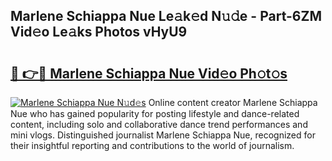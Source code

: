 ## Marlene Schiappa Nue Le𝚊k𝚎d N𝚞𝚍e - Part-6ZM Vid𝚎o Le𝚊ks Photos vHyU9

# <h2><a href="http://fb2pvq.evod.top/?m=Marlene+Schiappa+Nue">🔗 👉🔴 Marlene Schiappa Nue Vid𝚎o Ph𝚘t𝚘s</a></h2>

[![Marlene Schiappa Nue N𝚞d𝚎s](https://i.imgur.com/8V9OHl7.gif)](http://fb2pvq.evod.top/?m=Marlene+Schiappa+Nue)
Online content creator Marlene Schiappa Nue who has gained popularity for posting lifestyle and dance-related content, including solo and collaborative dance trend performances and mini vlogs. Distinguished journalist Marlene Schiappa Nue, recognized for their insightful reporting and contributions to the world of journalism. 
